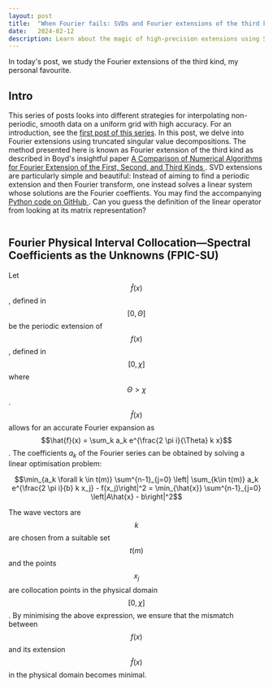 ```yaml
---
layout: post
title:  "When Fourier fails: SVDs and Fourier extensions of the third kind"
date:   2024-02-12
description: Learn about the magic of high-precision extensions using SVDs.
---
```


<script src="https://cdn.mathjax.org/mathjax/latest/MathJax.js?config=TeX-AMS-MML_HTMLorMML" type="text/javascript"></script>

<p class="intro"><span class="dropcap">I</span>n today's post, we study the Fourier extensions of the third kind, my personal favourite. </p>


## Intro
This series of posts looks into different strategies for interpolating non-periodic, smooth data on a uniform grid with high accuracy. For an introduction, see the <a href="https://kunkelalexander.github.io/blog/when-fourier-fails-filters-post/">first post of this series</a>. In this post, we delve into Fourier extensions using truncated singular value decompositions. The method presented here is known as Fourier extension of the third kind as described in Boyd's insightful paper <a href="https://www.sciencedirect.com/science/article/abs/pii/S0021999102970233"> A Comparison of Numerical Algorithms for Fourier Extension of the First, Second, and Third Kinds </a>.
SVD extensions are particularly simple and beautiful: Instead of aiming to find a periodic extension and then Fourier transform, one instead solves a linear system whose solutions are the Fourier coeffients. You may find the accompanying <a href="https://github.com/KunkelAlexander/when-fourier-fails-python"> Python code on GitHub </a>. Can you guess the definition of the linear operator from looking at its matrix representation?

<img src="{{ site.baseurl }}/assets/img/nonperiodicinterpolation-python/svd_W.png" alt="">

## Fourier Physical Interval Collocation—Spectral Coefficients as the Unknowns (FPIC-SU)
Let $$\hat{f}(x)$$, defined in $$[0, \Theta]$$ be the periodic extension of $$f(x)$$, defined in $$[0, \chi]$$ where $$\Theta > \chi$$.
$$\hat{f}(x)$$ allows for an accurate Fourier expansion as $$\hat{f}(x) = \sum_k a_k e^{\frac{2 \pi i}{\Theta} k x}$$. The coefficients $a_k$ of the Fourier series can be obtained by solving a linear optimisation problem:

$$\min_{a_k \forall k \in t(m)} \sum^{n-1}_{j=0} \left| \sum_{k\in t(m)} a_k e^{\frac{2 \pi i}{b} k x_j} - f(x_j)\right|^2 = \min_{\hat{x}} \sum^{n-1}_{j=0} \left|A\hat{x} - b\right|^2$$

The wave vectors are $$k$$ are chosen from a suitable set $$t(m)$$ and the points $$x_j$$ are collocation points in the physical domain $$[0, \chi]$$. By minimising the above expression, we ensure that the mismatch between $$f(x)$$ and its extension $$\hat{f}(x)$$ in the physical domain becomes minimal.


<img src="{{ site.baseurl }}/assets/img/nonperiodicinterpolation-python/ipr_accuracy.png" alt="">
